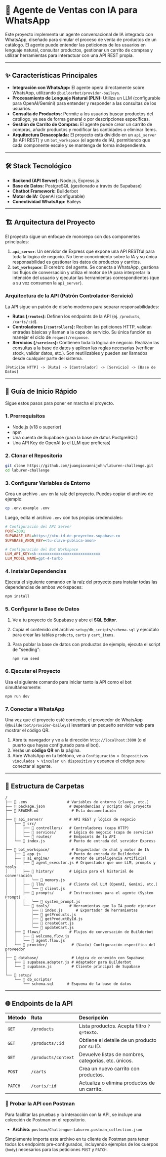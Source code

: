 # 🤖 Agente de Ventas con IA para WhatsApp

Este proyecto implementa un agente conversacional de IA integrado con WhatsApp, diseñado para simular el proceso de venta de productos de un catálogo. El agente puede entender las peticiones de los usuarios en lenguaje natural, consultar productos, gestionar un carrito de compras y utilizar herramientas para interactuar con una API REST propia.

---

## ✨ Características Principales

- **Integración con WhatsApp:** El agente opera directamente sobre WhatsApp, utilizando `@builderbot/provider-baileys`.
- **Procesamiento de Lenguaje Natural (PLN):** Utiliza un LLM (configurable para OpenAI/Gemini) para entender y responder a las consultas de los usuarios.
- **Consulta de Productos:** Permite a los usuarios buscar productos del catálogo, ya sea de forma general o por descripciones específicas.
- **Gestión de Carrito de Compras:** El agente puede crear un carrito de compras, añadir productos y modificar las cantidades o eliminar ítems.
- **Arquitectura Desacoplada:** El proyecto está dividido en un `api_server` (la API REST) y un `bot_workspace` (el agente de IA), permitiendo que cada componente escale y se mantenga de forma independiente.

---

## 🛠️ Stack Tecnológico

- **Backend (API Server):** Node.js, Express.js
- **Base de Datos:** PostgreSQL (gestionado a través de Supabase)
- **Chatbot Framework:** Builderbot
- **Motor de IA:** OpenAI (configurable)
- **Conectividad WhatsApp:** Baileys

---

## 🏗️ Arquitectura del Proyecto

El proyecto sigue un enfoque de monorepo con dos componentes principales:

1.  **`api_server`**: Un servidor de Express que expone una API RESTful para toda la lógica de negocio. No tiene conocimiento sobre la IA y su única responsabilidad es gestionar los datos de productos y carritos.
2.  **`bot_workspace`**: El cerebro del agente. Se conecta a WhatsApp, gestiona los flujos de conversación y utiliza el motor de IA para interpretar la intención del usuario y ejecutar las herramientas correspondientes (que a su vez consumen la `api_server`).

### Arquitectura de la API (Patrón Controlador-Servicio)

La API sigue un patrón de diseño moderno para separar responsabilidades:

- **Rutas (`/routes`):** Definen los endpoints de la API (ej. `/products`, `/carts/:id`).
- **Controladores (`/controllers`):** Reciben las peticiones HTTP, validan entradas básicas y llaman a la capa de servicio. Su única función es manejar el ciclo de `request/response`.
- **Servicios (`/services`):** Contienen toda la lógica de negocio. Realizan las consultas a la base de datos y aplican las reglas necesarias (verificar stock, validar datos, etc.). Son reutilizables y pueden ser llamados desde cualquier parte del sistema.

```
[Petición HTTP] -> [Ruta] -> [Controlador] -> [Servicio] -> [Base de Datos]
```

---

## 🚀 Guía de Inicio Rápido

Sigue estos pasos para poner en marcha el proyecto.

### 1. Prerrequisitos

- Node.js (v18 o superior)
- npm
- Una cuenta de Supabase (para la base de datos PostgreSQL)
- Una API Key de OpenAI (o el LLM que prefieras)

### 2. Clonar el Repositorio

```bash
git clone https://github.com/juangiovannijohn/laburen-challenge.git
cd laburen-challenge
```

### 3. Configurar Variables de Entorno

Crea un archivo `.env` en la raíz del proyecto. Puedes copiar el archivo de ejemplo:

```bash
cp .env.example .env
```

Luego, edita el archivo `.env` con tus propias credenciales:

```ini
# Configuración del API Server
PORT=3001
SUPABASE_URL=https://<tu-id-de-proyecto>.supabase.co
SUPABASE_ANON_KEY=<tu-clave-publica-anon>

# Configuración del Bot Workspace
LLM_API_KEY=sk-xxxxxxxxxxxxxxxxxxxxxxxxxxxx
LLM_MODEL_NAME=gpt-4-turbo
```

### 4. Instalar Dependencias

Ejecuta el siguiente comando en la raíz del proyecto para instalar todas las dependencias de ambos workspaces:

```bash
npm install
```

### 5. Configurar la Base de Datos

1.  Ve a tu proyecto de Supabase y abre el **SQL Editor**.
2.  Copia el contenido del archivo `setup/db_scripts/schema.sql` y ejecútalo para crear las tablas `products`, `carts` y `cart_items`.
3.  Para poblar la base de datos con productos de ejemplo, ejecuta el script de "seeding":

    ```bash
    npm run seed
    ```

### 6. Ejecutar el Proyecto

Usa el siguiente comando para iniciar tanto la API como el bot simultáneamente:

```bash
npm run dev
```

### 7. Conectar a WhatsApp

Una vez que el proyecto esté corriendo, el proveedor de WhatsApp (`@builderbot/provider-baileys`) levantará un pequeño servidor web para mostrar el código QR.

1.  Abre tu navegador y ve a la dirección `http://localhost:3000` (o el puerto que hayas configurado para el bot).
2.  Verás un **código QR** en la página.
3.  Abre WhatsApp en tu teléfono, ve a `Configuración > Dispositivos vinculados > Vincular un dispositivo` y escanea el código para conectar al agente.

---

## 📁 Estructura de Carpetas

```
/
├── 📄 .env                  # Variables de entorno (claves, etc.)
├── 📄 package.json           # Dependencias y scripts del proyecto
├── 📄 README.md               # Esta documentación
│
├── 📁 api_server/            # API REST y lógica de negocio
│   ├── 📁 src/
│   │   ├── 📁 controllers/   # Controladores (capa HTTP)
│   │   ├── 📁 services/      # Lógica de negocio (capa de servicio)
│   │   └── 📁 routes/        # Endpoints de la API
│   └── 📄 index.js           # Punto de entrada del servidor Express
│
├── 📁 bot_workspace/          # Orquestador de chat y motor de IA
│   ├── 📄 app.js             # Punto de entrada de Builderbot
│   ├── 📁 ai_engine/          # Motor de Inteligencia Artificial
│   │   ├── 📄 agent_executor.js # Orquestador que une LLM, prompts y tools
│   │   ├── 📁 history/       # Lógica para el historial de conversación
│   │   │   └── 📄 memory.js
│   │   ├── 📁 llm/           # Cliente del LLM (OpenAI, Gemini, etc.)
│   │   │   └── 📄 client.js
│   │   ├── 📁 prompts/       # Instrucciones para el agente (System Prompt)
│   │   │   └── 📄 system_prompt.js
│   │   └── 📁 tools/         # Herramientas que la IA puede ejecutar
│   │       ├── 📄 index.js      # Exportador de herramientas
│   │       ├── 📄 getProducts.js
│   │       ├── 📄 getProductById.js
│   │       ├── 📄 createCart.js
│   │       └── 📄 updateCart.js
│   ├── 📁 flows/             # Flujos de conversación de Builderbot
│   │   ├── 📄 welcome.flow.js
│   │   └── 📄 agent.flow.js
│   └── 📁 provider/           # (Vacío) Configuración específica del proveedor
│
├── 📁 database/               # Lógica de conexión con Supabase
│   ├── 📄 supabase.adapter.js # Adaptador para Builderbot
│   └── 📄 supabase.js         # Cliente principal de Supabase
│
└── 📁 setup/
    └── 📁 db_scripts/
        └── schema.sql      # Esquema de la base de datos
```

---

## 🌐 Endpoints de la API

| Método  | Ruta                | Descripción                                          |
| :------ | :------------------ | :--------------------------------------------------- |
| `GET`   | `/products`         | Lista productos. Acepta filtro `?q=texto`.           |
| `GET`   | `/products/:id`     | Obtiene el detalle de un producto por su ID.         |
| `GET`   | `/products/context` | Devuelve listas de nombres, categorías, etc. únicos. |
| `POST`  | `/carts`            | Crea un nuevo carrito con productos.                 |
| `PATCH` | `/carts/:id`        | Actualiza o elimina productos de un carrito.         |

### 🧪 Probar la API con Postman

Para facilitar las pruebas y la interacción con la API, se incluye una colección de Postman en el repositorio.

- **Archivo:** `postman/Challengue-Laburen.postman_collection.json`

Simplemente importa este archivo en tu cliente de Postman para tener todos los endpoints pre-configurados, incluyendo ejemplos de los cuerpos (`body`) necesarios para las peticiones `POST` y `PATCH`.
